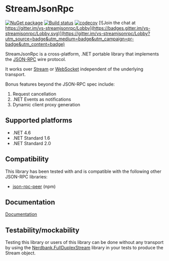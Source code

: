 StreamJsonRpc
===============

[![NuGet package](https://img.shields.io/nuget/v/StreamJsonRpc.svg)](https://nuget.org/packages/StreamJsonRpc)
[![Build status](https://ci.appveyor.com/api/projects/status/3qckpo5perk9r83j/branch/master?svg=true)](https://ci.appveyor.com/project/AArnott/vs-streamjsonrpc/branch/master)
[![codecov](https://codecov.io/gh/Microsoft/vs-streamjsonrpc/branch/master/graph/badge.svg)](https://codecov.io/gh/Microsoft/vs-streamjsonrpc)
[![Join the chat at https://gitter.im/vs-streamjsonrpc/Lobby](https://badges.gitter.im/vs-streamjsonrpc/Lobby.svg)](https://gitter.im/vs-streamjsonrpc/Lobby?utm_source=badge&utm_medium=badge&utm_campaign=pr-badge&utm_content=badge)

StreamJsonRpc is a cross-platform, .NET portable library that implements the
[JSON-RPC][JSONRPC] wire protocol.

It works over [Stream](https://docs.microsoft.com/en-us/dotnet/api/system.io.stream) or [WebSocket](https://docs.microsoft.com/en-us/dotnet/api/system.net.websockets.websocket) independent of the underlying transport.

Bonus features beyond the JSON-RPC spec include:

1. Request cancellation
1. .NET Events as notifications
1. Dynamic client proxy generation

## Supported platforms

* .NET 4.6
* .NET Standard 1.6
* .NET Standard 2.0

## Compatibility

This library has been tested with and is compatible with the following other
JSON-RPC libraries:

* [json-rpc-peer][json-rpc-peer] (npm)

## Documentation
[Documentation](doc/index.md)

## Testability/mockability

Testing this library or users of this library can be done without any transport
by using the [Nerdbank.FullDuplexStream][FullDuplexStream] library in your tests
to produce the Stream object.

[JSONRPC]: http://jsonrpc.org/
[json-rpc-peer]: https://www.npmjs.com/package/json-rpc-peer
[FullDuplexStream]: https://www.nuget.org/packages/nerdbank.fullduplexstream
